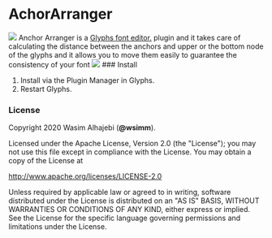 # AchorArranger
<img src="https://github.com/wsimm/AchorArranger/raw/master/AnchorArrangerScreenshot.png">
Anchor Arranger is a <a href="http://glyphsapp.com/">Glyphs font editor.</a> plugin and it takes care of calculating the distance between the anchors and upper or the bottom node of the  glyphs and it allows you to move them easily to guarantee the consistency of your font

<img src="https://github.com/wsimm/AchorArranger/blob/master/anchorArranger.gif?raw=true">
### Install

1. Install via the Plugin Manager in Glyphs.
2. Restart Glyphs.




### License

Copyright 2020 Wasim Alhajebi (**@wsimm**).

Licensed under the Apache License, Version 2.0 (the "License");
you may not use this file except in compliance with the License.
You may obtain a copy of the License at

http://www.apache.org/licenses/LICENSE-2.0

Unless required by applicable law or agreed to in writing, software
distributed under the License is distributed on an "AS IS" BASIS,
WITHOUT WARRANTIES OR CONDITIONS OF ANY KIND, either express or implied.
See the License for the specific language governing permissions and
limitations under the License.
